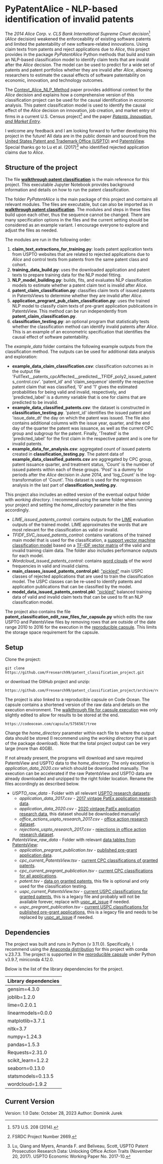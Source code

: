 # PyPatentAlice - NLP-based identification of invalid patents
The *2014 Alice Corp. v. CLS Bank International Supreme Court decision*[^1] (*Alice* decision) weakened the enforceability of existing software patents and limited the patentability of new software-related innovations.  Using claim texts from patents and reject applications due to *Alice*, this project provides in the package *PyPatentAlice* Python methods that build and train an NLP-based classification model to identify claim texts that are invalid after the *Alice* decision.  The model can be used to predict for a wide set of patents and patent portfolios whether they are invalid after *Alice*, allowing researchers to estimate the causal effects of software patentability on economic, innovation, and technology outcomes.

The [Context_Alice_NLP_Method](https://github.com/Fresearch99/patent_classification_project/blob/main/Context_Alice_NLP_Method.pdf) paper provides additional context for the *Alice* decision and explains how a comprehensive version of this classification project can be used for the causal identification in economic analysis.  This patent classification model is used to identify the causal effect of the *Alice* decision on innovation, job creation, and market entry of firms in a current U.S. Census project[^2] and the paper [*Patents, Innovation, and Market Entry*](https://www.census.gov/library/working-papers/2023/adrm/CES-WP-23-45.html).  

I welcome any feedback and I am looking forward to further developing this project in the future!  All data are in the public domain and sourced from the [United States Patent and Trademark Office (USPTO)](www.uspto.gov) and [PatentsView](https://patentsview.org/download/data-download-tables).  Special thanks go to Lu et al. (2017)[^3] who identified rejected application claims due to *Alice*.   


## Structure of the project
The file [**walkthrough patent classification**](https://github.com/Fresearch99/patent_classification_project/blob/main/walkthrough%20patent%20classification.ipynb)  is the main reference for this project.  This executable Jupyter Notebook provides background information and details on how to run the patent classification.    

The folder *PyPatentAlice* is the main package of this project and contains all relevant modules.  The files are executable, but can also be imported as in [**walkthrough patent classification**](https://github.com/Fresearch99/patent_classification_project/blob/main/walkthrough%20patent%20classification.ipynb).  The modules and steps in these files build upon each other, thus the sequence cannot be changed.  There are many specification options in the files and the current setting should be considered as an example variant.  I encourage everyone to explore and adjust the files as needed. 

The modules are run in the following order:
1. **claim_text_extractions_for_training.py**: loads patent application texts from USPTO websites that are related to rejected applications due to *Alice* and control texts from patents from the same patent class and cohort.  
2. **training_data_build.py**: uses the downloaded application and patent texts to prepare training data for the NLP model fitting.
3. **NLP_model_building.py**: builds, fits, and evaluates NLP classification models to estimate whether a patent claim text is invalid after *Alice*.
4. **patent_claim_classification.py**: classifies claim texts of issued patents in PatentsViews to determine whether they are invalid after *Alice*.
5. **application_pregrant_pub_claim_classification.py**: uses the trained NLP model to classify claim texts of pre-grant application publications in PatentsView.  This method can be run independently from **patent_claim_classification.py**.
6. **classification_testing.py**: an optional program that statistically tests whether the classification method can identify invalid patents after *Alice*.  This is an example of an econometric specification that identifies the causal effect of software patentability.

The *example_data* folder contains the following example outputs from the classification method.  The outputs can be used for additional data analysis and exploration:
- **example_data_claim_classification.csv**: classification outcomes as in the output file 'FullText__patents_cpcAffected__predicted__TFIDF_poly2_issued_patents_control.csv'.  'patent_id' and 'claim_sequence' identify the respective patent claim that was classified, '0' and '1' gives the estimated probabilities for being valid and invalid, respectively, and 'predicted_label' is a dummy variable that is one for claims that are predicted to be invalid.
- **example_data_classified_patents.csv**: the dataset is constructed in **classification_testing.py**.  'patent_id' identifies the issued patent and 'issue_date_dt' the day on which the patent was issued.  The file also contains additional columns with the issue year, quarter, and the end day of the quarter the patent was issuance, as well as the current CPC group and subgroup for the patent.  Finally, 'Treated' is the 'predicted_label' for the first claim in the respective patent and is one for invalid patents.
- **example_data_for_analysis.csv**: aggregated count of issued patents created in **classification_testing.py**.  The patent data of **example_data_classified_patents.csv** are aggregated by CPC group, patent issuance quarter, and treatment status, 'Count' is the number of issued patents within each of these groups.  'Post' is a dummy for periods after the *Alice* decision in June 2014, and 'log_Count' is the log-transformation of 'Count'.  This dataset is used for the regression analysis in the last part of **classification_testing.py**.

This project also includes an edited version of the eventual output folder with *working directory*.  I recommend using the same folder when running your project and setting the *home_directory* parameter in the files accordingly. 
- *LIME_issued_patents_control*: contains outputs for the [LIME](https://github.com/marcotcr/lime) evaluation outputs of the trained model.  LIME approximates the words that are most relevant for the classification as valid or invalid.
- *TFIDF_SVC_issued_patents_control*: contains variations of the trained main model that is used for the classification, a [support vector machine classification model](https://scikit-learn.org/stable/modules/generated/sklearn.svm.SVC.html) based on a [TF-IDF vector matrix](https://scikit-learn.org/stable/modules/generated/sklearn.feature_extraction.text.TfidfVectorizer.html) of the valid and invalid training claim data.  The folder also includes performance outputs for each model.
- *Wordcloud_issued_patents_control*: contains [word clouds](https://github.com/amueller/word_cloud) of the word frequencies in valid and invalid claims.
- **main_classes_issued_patents_control.pkl**: ["pickled"](https://docs.python.org/3/library/pickle.html) main USPC classes of rejected applications that are used to train the classification model.  The USPC classes can be re-used to identify patents and application publications that can be classified by the model.
- **model_data_issued_patents_control.pkl**: ["pickled"](https://docs.python.org/3/library/pickle.html) balanced training data of valid and invalid claim texts that can be used to fit an NLP classification model.  

The project also contains the file **patent_classification_edit_raw_files_for_capsule.py** which edits the raw USPTO and PatentsView files by removing rows that are outside of the date range 2010 to 2016 for the execution in the [reproducible capsule](https://codeocean.com/capsule/5756567/tree).  This limits the storage space requirement for the capsule.

[^1]: 573 U.S. 208 (2014).
[^2]: FSRDC Project Number 2669.
[^3]: Lu, Qiang and Myers, Amanda F. and Beliveau, Scott, USPTO Patent Prosecution Research Data: Unlocking Office Action Traits (November 20, 2017). USPTO Economic Working Paper No. 2017-10.

## Setup
Clone the project:

```
git clone https://github.com/Fresearch99/patent_classification_project.git
```

or download the GitHub project and unzip:
```
https://github.com/Fresearch99/patent_classification_project/archive/refs/heads/main.zip
```

The project is also linked to a reproducible capsule on Code Ocean.  The capsule contains a shortened version of the raw data and details on the execution environment.  The [walkthrough file for capsule execution](https://codeocean.com/capsule/5756567/tree) was only slightly edited to allow for results to be stored at the end.

```
https://codeocean.com/capsule/5756567/tree
```

Change the *home_directory* parameter within each file to where the output data should be stored (I recommend using the *working directory* that is part of the package download).  Note that the total project output can be very large (more than 40GB).

If not already present, the programs will download and save required PatentsView and USPTO data to the *home_directory*.  The only exception is *application_data_2020.csv* which should be downloaded manually.  The execution can be accelerated if the raw PatentsView and USPTO data are already downloaded and unzipped to the right folder location.  Rename the files accordingly as described below.

- *USPTO_raw_data* - Folder with all relevant [USPTO research datasets](https://www.uspto.gov/ip-policy/economic-research/research-datasets):
  - *application_data_2017.csv* - [2017 vintage PatEx application research data](https://bulkdata.uspto.gov/data/patent/pair/economics/2017/application_data.csv.zip).
  - *application_data_2020.csv* - [2020 vintage PatEx application research data](https://bulkdata.uspto.gov/data/patent/pair/economics/2020/application_data.csv.zip), this dataset should be downloaded manually!
  - *office_actions_uspto_research_2017.csv* - [office action research dataset](https://bulkdata.uspto.gov/data/patent/office/actions/bigdata/2017/office_actions.csv.zip).
  - *rejections_uspto_research_2017.csv* - [rejections in office action research dataset](https://bulkdata.uspto.gov/data/patent/office/actions/bigdata/2017/rejections.csv.zip).
- *PatentsView_raw_data* - Folder with relevant [data tables from PatentsView](https://patentsview.org/download/data-download-tables):
  - *application_pregrant_publication.tsv* - [published pre-grant application data](https://s3.amazonaws.com/data.patentsview.org/pregrant_publications/pg_published_application.tsv.zip).
  - *cpc_current_PatentsView.tsv* - [current CPC classifications of granted patents](https://s3.amazonaws.com/data.patentsview.org/download/g_cpc_current.tsv.zip).
  - *cpc_current_pregrant_publication.tsv* - [current CPC classifications for all applications](https://s3.amazonaws.com/data.patentsview.org/pregrant_publications/pg_cpc_at_issue.tsv.zip).
  - *patent.tsv* - [data on granted patents](https://s3.amazonaws.com/data.patentsview.org/download/g_patent.tsv.zip), this file is optional and only used for the classification testing.
  - *uspc_current_PatentsView.tsv* - [current USPC classifications for granted patents](https://s3.amazonaws.com/data.patentsview.org/download/uspc_current.tsv.zip), this is a legacy file and probably will not be available forever, replace with [uspc_at_issue](https://s3.amazonaws.com/data.patentsview.org/download/g_uspc_at_issue.tsv.zip) if needed.
  - *uspc_pregrant_publication.tsv* - [current USPC classifications for published pre-grant applications](https://s3.amazonaws.com/data.patentsview.org/pregrant_publications/pg_uspc_at_issue.tsv.zip), this is a legacy file and needs to be replaced by [uspc_at_issue](https://s3.amazonaws.com/data.patentsview.org/pregrant_publications/pg_uspc_at_issue.tsv.zip) if needed.


## Dependencies
The project was built and runs in Python (v 3.11.0).  Specifically, I recommend using the [Anaconda distribution](https://www.anaconda.com/download) for this project with conda v.23.7.3.  The project is supported in the [reproducible capsule](https://codeocean.com/capsule/5756567/tree) under Python v3.9.7, miniconda 4.12.0.

Below is the list of the library dependencies for the project.

| Library dependencies|
|---------------------|
|gensim=4.3.0         |
|joblib=1.2.0         |
|lime=0.2.0.1         |
|linearmodels=0.0.0   |
|matplotlib=3.7.1     |
|nltk=3.7             |
|numpy=1.24.3         |
|pandas=1.5.3         |
|Requests=2.31.0      |
|scikit_learn=1.2.2   |
|seaborn=0.13.0       |
|statsmodels=0.13.5   |
|wordcloud=1.9.2      |

## Current Version
Version: 1.0
Date: October 28, 2023
Author: Dominik Jurek


